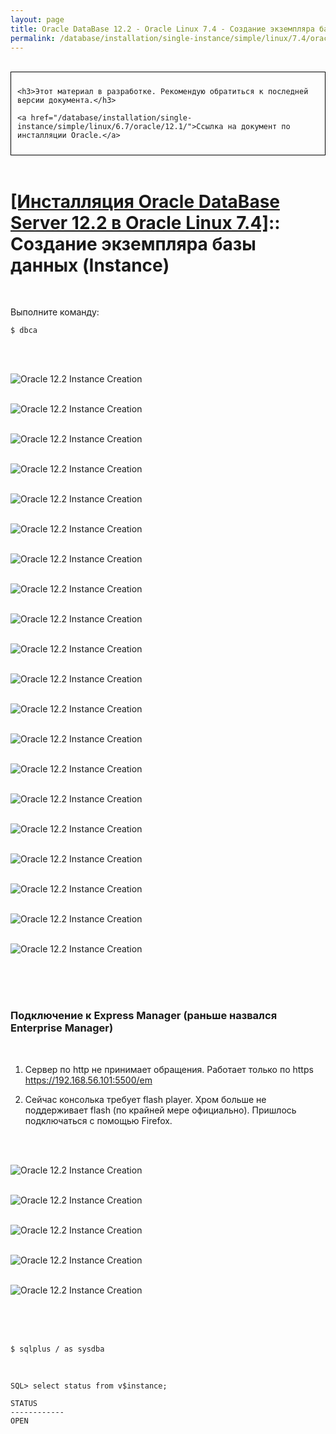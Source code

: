 ```yaml
---
layout: page
title: Oracle DataBase 12.2 - Oracle Linux 7.4 - Создание экземпляра базы данных (Instance)
permalink: /database/installation/single-instance/simple/linux/7.4/oracle/12.2/oracle-instance-creation/
---
```


<br/>

<div style="padding:10px; border:thin solid black;">

	<h3>Этот материал в разработке. Рекомендую обратиться к последней версии документа.</h3>

    <a href="/database/installation/single-instance/simple/linux/6.7/oracle/12.1/">Ссылка на документ по инсталляции Oracle.</a>

</div>

<br/>

# <a href="/database/installation/single-instance/simple/linux/7.4/oracle/12.2/">[Инсталляция Oracle DataBase Server 12.2 в Oracle Linux 7.4]</a>:: Создание экземпляра базы данных (Instance)


<br/>

Выполните команду:

	$ dbca


<br/><br/>


<img src="//img.oradba.net/01-database/02-installation/01-single-instance/01-simple/02-linux/7.4/oracle/12.2/04-instance-creation/instance-creation_01.png" border="0" alt="Oracle 12.2 Instance Creation"><br/><br/>


<img src="//img.oradba.net/01-database/02-installation/01-single-instance/01-simple/02-linux/7.4/oracle/12.2/04-instance-creation/instance-creation_02.png" border="0" alt="Oracle 12.2 Instance Creation"><br/><br/>

<img src="//img.oradba.net/01-database/02-installation/01-single-instance/01-simple/02-linux/7.4/oracle/12.2/04-instance-creation/instance-creation_03.png" border="0" alt="Oracle 12.2 Instance Creation"><br/><br/>

<img src="//img.oradba.net/01-database/02-installation/01-single-instance/01-simple/02-linux/7.4/oracle/12.2/04-instance-creation/instance-creation_04.png" border="0" alt="Oracle 12.2 Instance Creation"><br/><br/>

<img src="//img.oradba.net/01-database/02-installation/01-single-instance/01-simple/02-linux/7.4/oracle/12.2/04-instance-creation/instance-creation_05.png" border="0" alt="Oracle 12.2 Instance Creation"><br/><br/>

<img src="//img.oradba.net/01-database/02-installation/01-single-instance/01-simple/02-linux/7.4/oracle/12.2/04-instance-creation/instance-creation_06.png" border="0" alt="Oracle 12.2 Instance Creation"><br/><br/>

<img src="//img.oradba.net/01-database/02-installation/01-single-instance/01-simple/02-linux/7.4/oracle/12.2/04-instance-creation/instance-creation_07.png" border="0" alt="Oracle 12.2 Instance Creation"><br/><br/>

<img src="//img.oradba.net/01-database/02-installation/01-single-instance/01-simple/02-linux/7.4/oracle/12.2/04-instance-creation/instance-creation_08.png" border="0" alt="Oracle 12.2 Instance Creation"><br/><br/>

<img src="//img.oradba.net/01-database/02-installation/01-single-instance/01-simple/02-linux/7.4/oracle/12.2/04-instance-creation/instance-creation_09.png" border="0" alt="Oracle 12.2 Instance Creation"><br/><br/>

<img src="//img.oradba.net/01-database/02-installation/01-single-instance/01-simple/02-linux/7.4/oracle/12.2/04-instance-creation/instance-creation_10.png" border="0" alt="Oracle 12.2 Instance Creation"><br/><br/>

<img src="//img.oradba.net/01-database/02-installation/01-single-instance/01-simple/02-linux/7.4/oracle/12.2/04-instance-creation/instance-creation_11.png" border="0" alt="Oracle 12.2 Instance Creation"><br/><br/>

<img src="//img.oradba.net/01-database/02-installation/01-single-instance/01-simple/02-linux/7.4/oracle/12.2/04-instance-creation/instance-creation_12.png" border="0" alt="Oracle 12.2 Instance Creation"><br/><br/>

<img src="//img.oradba.net/01-database/02-installation/01-single-instance/01-simple/02-linux/7.4/oracle/12.2/04-instance-creation/instance-creation_13.png" border="0" alt="Oracle 12.2 Instance Creation"><br/><br/>

<img src="//img.oradba.net/01-database/02-installation/01-single-instance/01-simple/02-linux/7.4/oracle/12.2/04-instance-creation/instance-creation_14.png" border="0" alt="Oracle 12.2 Instance Creation"><br/><br/>

<img src="//img.oradba.net/01-database/02-installation/01-single-instance/01-simple/02-linux/7.4/oracle/12.2/04-instance-creation/instance-creation_15.png" border="0" alt="Oracle 12.2 Instance Creation"><br/><br/>

<img src="//img.oradba.net/01-database/02-installation/01-single-instance/01-simple/02-linux/7.4/oracle/12.2/04-instance-creation/instance-creation_16.png" border="0" alt="Oracle 12.2 Instance Creation"><br/><br/>


<img src="//img.oradba.net/01-database/02-installation/01-single-instance/01-simple/02-linux/7.4/oracle/12.2/04-instance-creation/instance-creation_17.png" border="0" alt="Oracle 12.2 Instance Creation"><br/><br/>

<img src="//img.oradba.net/01-database/02-installation/01-single-instance/01-simple/02-linux/7.4/oracle/12.2/04-instance-creation/instance-creation_18.png" border="0" alt="Oracle 12.2 Instance Creation"><br/><br/>

<img src="//img.oradba.net/01-database/02-installation/01-single-instance/01-simple/02-linux/7.4/oracle/12.2/04-instance-creation/instance-creation_19.png" border="0" alt="Oracle 12.2 Instance Creation"><br/><br/>

<img src="//img.oradba.net/01-database/02-installation/01-single-instance/01-simple/02-linux/7.4/oracle/12.2/04-instance-creation/instance-creation_20.png" border="0" alt="Oracle 12.2 Instance Creation"><br/><br/>



<br/><br/>


### Подключение к Express Manager (раньше назвался Enterprise Manager)

<br/>

1) Сервер по http не принимает обращения. Работает только по https <br/>
https://192.168.56.101:5500/em

2) Сейчас консолька требует flash player. Хром больше не поддерживает flash (по крайней мере официально). Пришлось подключаться с помощью Firefox.


<br/><br/>



<img src="//img.oradba.net/01-database/02-installation/01-single-instance/01-simple/02-linux/7.4/oracle/12.2/04-instance-creation/instance-creation_21.png" border="0" alt="Oracle 12.2 Instance Creation"><br/><br/>

<img src="//img.oradba.net/01-database/02-installation/01-single-instance/01-simple/02-linux/7.4/oracle/12.2/04-instance-creation/instance-creation_22.png" border="0" alt="Oracle 12.2 Instance Creation"><br/><br/>

<img src="//img.oradba.net/01-database/02-installation/01-single-instance/01-simple/02-linux/7.4/oracle/12.2/04-instance-creation/instance-creation_23.png" border="0" alt="Oracle 12.2 Instance Creation"><br/><br/>

<img src="//img.oradba.net/01-database/02-installation/01-single-instance/01-simple/02-linux/7.4/oracle/12.2/04-instance-creation/instance-creation_24.png" border="0" alt="Oracle 12.2 Instance Creation"><br/><br/>

<img src="//img.oradba.net/01-database/02-installation/01-single-instance/01-simple/02-linux/7.4/oracle/12.2/04-instance-creation/instance-creation_25.png" border="0" alt="Oracle 12.2 Instance Creation"><br/><br/>



<br/><br/>

	$ sqlplus / as sysdba

<br/>

	SQL> select status from v$instance;

	STATUS
	------------
	OPEN
